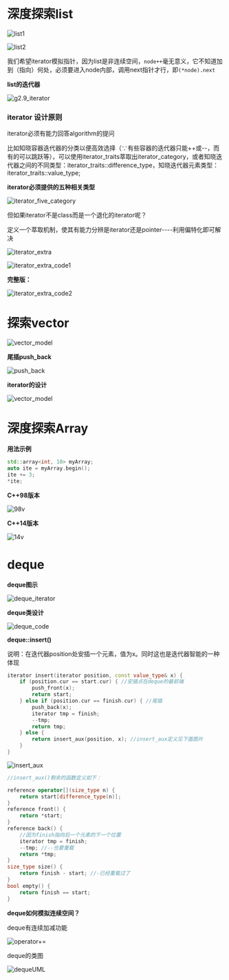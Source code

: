 # 深度探索list

![list1](list/list1.png)

![list2](list/list2.png)

我们希望iterator模拟指针，因为list是非连续空间，`node++`毫无意义，它不知道加到（指向）何处，必须要进入node内部，调用next指针才行，即`(*node).next`

**list的迭代器**

![g2.9_iterator](list/g2.9_iterator.png)

### iterator 设计原则

iterator必须有能力回答algorithm的提问

比如知晓容器迭代器的分类以便高效选择（∵有些容器的迭代器只能++或--，而有的可以跳跃等），可以使用iterator_traits萃取出iterator_category，或者知晓迭代器之间的不同类型：iterator_traits<T>::difference_type，知晓迭代器元素类型：iterator_traits<T>::value_type;

**iterator必须提供的五种相关类型**

![iterator_five_category](list/iterator_five_category.png)

但如果iterator不是class而是一个退化的iterator呢？

定义一个萃取机制，使其有能力分辨是iterator还是pointer----利用偏特化即可解决

![iterator_extra](list/iterator_extra.jpg)

![iterator_extra_code1](list/iterator_extra_code1.png)

**完整版：**

![iterator_extra_code2](list/iterator_extra_code2.png)

# 探索vector

![vector_model](vector/vector_model.png)

**尾插push_back**

![push_back](vector/push_back.png)

**iterator的设计**

![vector_model](vector/iteratorGnuc4.png)

# 深度探索Array

**用法示例**

```cpp
std::array<int, 10> myArray;
auto ite = myArray.begin();
ite += 3;
*ite;
```

**C++98版本**

![98v](array/98v.png)

**C++14版本**

![14v](array/14v.png)

# deque

**deque图示**

![deque_iterator](deque/deque_iterator.png)

**deque类设计**

![deque_code](deque/deque_code.png)

**deque<T>::insert()**

说明：在迭代器position处安插一个元素，值为x。同时这也是迭代器智能的一种体现

```cpp
iterator insert(iterator position, const value_type& x) {
    if (position.cur == start.cur) { //安插点在deque的最前端
        push_front(x);
        return start;
    } else if (position.cur == finish.cur) { //尾插
        push_back(x);
        iterator tmp = finish;
        --tmp;
        return tmp;
    } else {
        return insert_aux(position, x); //insert_aux定义见下面图片
    }
}
```

![insert_aux](deque/insert_aux.png)

```cpp
//insert_aux()剩余的函数定义如下：

reference operator[](size_type n) {
    return start[difference_type(n)];
}
reference front() {
    return *start;
}
reference back() {
    //因为finish指向后一个元素的下一个位置
    iterator tmp = finish;
    --tmp; //--也要重载
    return *tmp;
}
size_type size() {
    return finish - start; //-已经重载过了
}
bool empty() {
    return finish == start;
}
```

**deque如何模拟连续空间？**

deque有连续加减功能

![operator+=](deque/operator+=.jpg)

deque的类图

![dequeUML](deque/dequeUML.jpg)
